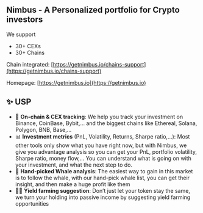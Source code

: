 ## Nimbus - A Personalized portfolio for Crypto investors

We support
- 30+ CEXs
- 30+ Chains

Chain integrated: [https://getnimbus.io/chains-support](https://getnimbus.io/chains-support)

Homepage: [https://getnimbus.io](https://getnimbus.io)

## ✨ USP
- 👀 **On-chain & CEX tracking**: We help you track your investment on Binance, CoinBase, Bybit,… and the biggest chains like Ethereal, Solana, Polygon, BNB, Base,...
- 📊 **Investment metrics** (PnL, Volatility, Returns, Sharpe ratio,…): Most other tools only show what you have right now, but with Nimbus, we give you advantage analysis so you can get your PnL, portfolio volatility, Sharpe ratio, money flow,… You can understand what is going on with your investment, and what the next step to do.
- 🐳 **Hand-picked Whale analysis**: The easiest way to gain in this market is to follow the whale, with our hand-pick whale list, you can get their insight, and then make a huge profit like them
- 👩‍🌾 **Yield farming suggestion**: Don’t just let your token stay the same, we turn your holding into passive income by suggesting yield farming opportunities
